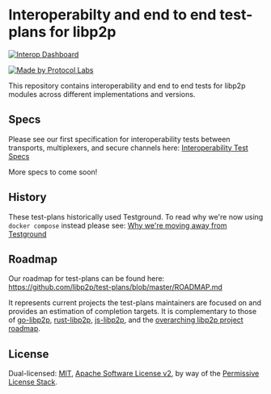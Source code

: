# Interoperabilty and end to end test-plans for libp2p

[![Interop Dashboard](https://github.com/libp2p/test-plans/workflows/libp2p%20multidimensional%20interop%20test/badge.svg?branch=master)](https://github.com/libp2p/test-plans/actions/runs/5954623557/attempts/1#summary-16151511404)

[![Made by Protocol Labs](https://img.shields.io/badge/made%20by-Protocol%20Labs-blue.svg?style=flat-square)](http://protocol.ai)

This repository contains interoperability and end to end tests for libp2p modules across different implementations and versions.

## Specs

Please see our first specification for interoperability tests between transports, multiplexers, and secure channels here: [Interoperability Test Specs](https://github.com/libp2p/test-plans/blob/master/multidim-interop/README.md)

More specs to come soon!

## History

These test-plans historically used Testground. To read why we're now using `docker compose` instead please see: [Why we're moving away from Testground](https://github.com/libp2p/test-plans/issues/103)

## Roadmap

Our roadmap for test-plans can be found here: https://github.com/libp2p/test-plans/blob/master/ROADMAP.md

It represents current projects the test-plans maintainers are focused on and provides an estimation of completion targets.
It is complementary to those of [go-libp2p](https://github.com/libp2p/go-libp2p/blob/master/ROADMAP.md), [rust-libp2p](https://github.com/libp2p/rust-libp2p/blob/master/ROADMAP.md), [js-libp2p](https://github.com/libp2p/js-libp2p/blob/master/ROADMAP.md), and the [overarching libp2p project roadmap](https://github.com/libp2p/specs/blob/master/ROADMAP.md).

## License

Dual-licensed: [MIT](./LICENSE-MIT), [Apache Software License v2](./LICENSE-APACHE), by way of the
[Permissive License Stack](https://protocol.ai/blog/announcing-the-permissive-license-stack/).
